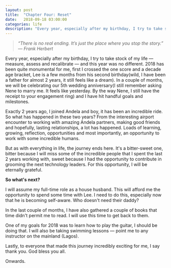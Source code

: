 ```yaml
---
layout: post
title:  "Chapter Four: Reset"
date:   2018-09-18 03:00:00
categories: life
description: "Every year, especially after my birthday, I try to take stock of my life &mdash; measure, assess and recalibrate &mdash;and this year was no different."
---
```

> _“There is no real ending. It’s just the place where you stop the story.” 
― Frank Herbert_

Every year, especially after my birthday, I try to take stock of my life &mdash; measure, assess and recalibrate &mdash; and this year was no different. 2018 has been quite monumental for me, first I crossed the one score and a decade age bracket, Lee is a few months from his second birthday(wild, I have been a father for almost 2 years, it still feels like a dream). In a couple of months, we will be celebrating our 5th wedding anniversary(I still remember asking Nene to marry me. It feels like yesterday. By the way Nene, I still have the receipt to your engagement ring) and I have hit handful goals and milestones. 

Exactly 2 years ago, I joined Andela and boy, it has been an incredible ride. So what has happened in these two years? From the interesting airport encounter to working with amazing Andela partners, making good friends and hopefully, lasting relationships, a lot has happened. Loads of learning, growing, reflection, opportunities and most importantly, an opportunity to work with some incredible humans. 

But as with everything in life, the journey ends here. It's a bitter-sweet one, bitter because I will miss some of the incredible people that I spent the last 2 years working with, sweet because I had the opportunity to contribute in grooming the next technology leaders. For this opportunity, I will be eternally grateful. 

**So what's next?**

I will assume my full-time role as a house husband. This will afford me the opportunity to spend some time with Lee. I need to do this, especially now that he is becoming self-aware. Who doesn't need their daddy?

In the last couple of months, I have also gathered a couple of books that time didn't permit me to read. I will use this time to get back to them. 

One of my goals for 2018 was to learn how to play the guitar, I should be doing that. I will also be taking swimming lessons &mdash; point me to any instructor on the mainland (Lagos). 

Lastly, to everyone that made this journey incredibly exciting for me, I say thank you. God bless you all.

Onwards. 
